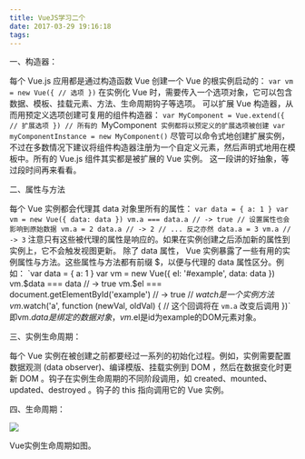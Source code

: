 ```yaml
---
title: VueJS学习二个
date: 2017-03-29 19:16:18
tags:
---
```


一、构造器：

每个 Vue.js 应用都是通过构造函数 Vue 创建一个 Vue 的根实例启动的：
	`var vm = new Vue({
	  // 选项
	})`
在实例化 Vue 时，需要传入一个选项对象，它可以包含数据、模板、挂载元素、方法、生命周期钩子等选项。
可以扩展 Vue 构造器，从而用预定义选项创建可复用的组件构造器：
    `var MyComponent = Vue.extend({
	  // 扩展选项
	})
	// 所有的 `MyComponent` 实例都将以预定义的扩展选项被创建
	var myComponentInstance = new MyComponent()`
尽管可以命令式地创建扩展实例，不过在多数情况下建议将组件构造器注册为一个自定义元素，然后声明式地用在模板中。所有的 Vue.js 组件其实都是被扩展的 Vue 实例。
这一段讲的好抽象，等过段时间再来看看。


二、属性与方法

每个 Vue 实例都会代理其 data 对象里所有的属性：
	`var data = { a: 1 }
	var vm = new Vue({
	  data: data
	})
	vm.a === data.a // -> true
	// 设置属性也会影响到原始数据
	vm.a = 2
	data.a // -> 2
	// ... 反之亦然
	data.a = 3
	vm.a // -> 3`
注意只有这些被代理的属性是响应的。如果在实例创建之后添加新的属性到实例上，它不会触发视图更新。
除了 data 属性， Vue 实例暴露了一些有用的实例属性与方法。这些属性与方法都有前缀 $，以便与代理的 data 属性区分。例如：
	`var data = { a: 1 }
	var vm = new Vue({
	  el: '#example',
	  data: data
	})
	vm.$data === data // -> true
	vm.$el === document.getElementById('example') // -> true
	// $watch 是一个实例方法
	vm.$watch('a', function (newVal, oldVal) {
	  // 这个回调将在 `vm.a`  改变后调用
	})`
即vm.$data是绑定的数据对象，vm.$el是id为example的DOM元素对象。


三、实例生命周期：

每个 Vue 实例在被创建之前都要经过一系列的初始化过程。例如，实例需要配置数据观测 (data observer)、编译模版、挂载实例到 DOM ，然后在数据变化时更新 DOM 。钩子在实例生命周期的不同阶段调用，如 created、mounted、updated、destroyed 。钩子的 this 指向调用它的 Vue 实例。


四、生命周期：

![](https://cn.vuejs.org/images/lifecycle.png)

Vue实例生命周期如图。